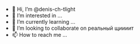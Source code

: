 - 👋 Hi, I’m @denis-ch-tlight
- 👀 I’m interested in ...
- 🌱 I’m currently learning ...
- 💞️ I’m looking to collaborate on реальный щиииит
- 📫 How to reach me ...

<!---
denis-ch-tlight/denis-ch-tlight is a ✨ special ✨ repository because its `README.md` (this file) appears on your GitHub profile.
You can click the Preview link to take a look at your changes.
--->
